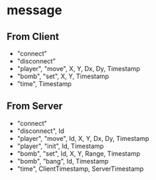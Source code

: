 message
==========

From Client
----------
 - "connect"
 - "disconnect"
 - "player", "move", X, Y, Dx, Dy, Timestamp
 - "bomb", "set", X, Y, Timestamp
 - "time", Timestamp

From Server
----------
 - "connect"
 - "disconnect", Id
 - "player", "move", Id, X, Y, Dx, Dy, Timestamp
 - "player", "init", Id, Timestamp
 - "bomb", "set", Id, X, Y, Range, Timestamp
 - "bomb", "bang", Id, Timestamp
 - "time", ClientTimestamp, ServerTimestamp

